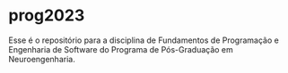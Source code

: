 # prog2023
Esse é o repositório para a disciplina de Fundamentos de Programação e Engenharia de Software do Programa de Pós-Graduação em Neuroengenharia.
